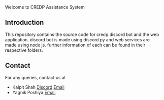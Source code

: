 Welcome to CREDP Assistance System

## Introduction

This repository contains the source code for credp discord bot and the web application.
discord bot is made using discord.py and web services are made using node js.
further information of each can be found in their respective folders.

## Contact

For any queries, contact us at

- Kalpit Shah [Discord](https://discordapp.com/users/788652727365402644) [Email](mailto:kalpit2311@gmail.com)
- Yagnik Poshiya [Email](mailto:yagnikposhiya.updates@gmail.com)
